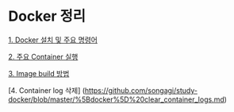 # Docker 정리


[1. Docker 설치 및 주요 명령어](https://github.com/songagi/study-docker/blob/master/%5Bdocker%5D%20setup_docker.md)

[2. 주요 Container 실행](https://github.com/songagi/study-docker/blob/master/%5Bdocker%5D%20run_container.md)

[3. Image build 방법](https://github.com/songagi/study-docker/blob/master/%5Bdocker%5D%20build_image.md)

[4. Container log 삭제] (https://github.com/songagi/study-docker/blob/master/%5Bdocker%5D%20clear_container_logs.md)
